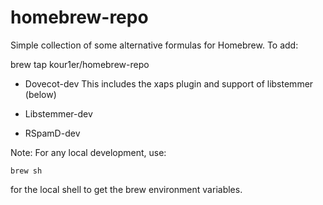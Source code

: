 # homebrew-repo

Simple collection of some alternative formulas for Homebrew. To add:

brew tap kour1er/homebrew-repo

- Dovecot-dev
    This includes the xaps plugin and support of libstemmer (below)

- Libstemmer-dev

- RSpamD-dev

Note: For any local development, use:

`brew sh`

for the local shell to get the brew environment variables.
